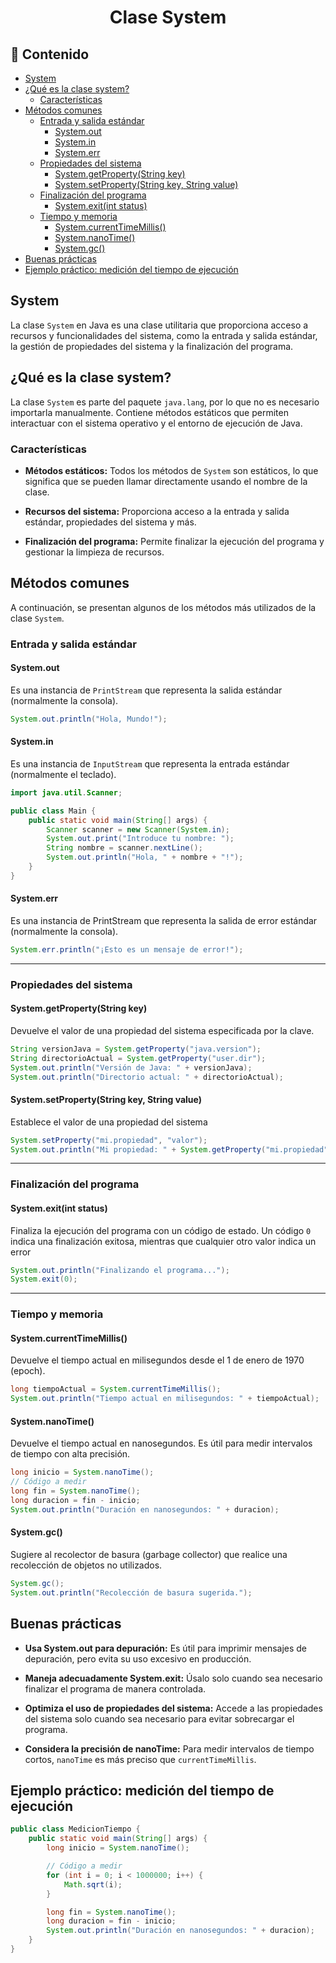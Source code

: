<h1 align="center">Clase System</h1>

<h2>📑 Contenido</h2>

- [System](#system)
- [¿Qué es la clase system?](#qué-es-la-clase-system)
  - [Características](#características)
- [Métodos comunes](#métodos-comunes)
  - [Entrada y salida estándar](#entrada-y-salida-estándar)
    - [System.out](#systemout)
    - [System.in](#systemin)
    - [System.err](#systemerr)
  - [Propiedades del sistema](#propiedades-del-sistema)
    - [System.getProperty(String key)](#systemgetpropertystring-key)
    - [System.setProperty(String key, String value)](#systemsetpropertystring-key-string-value)
  - [Finalización del programa](#finalización-del-programa)
    - [System.exit(int status)](#systemexitint-status)
  - [Tiempo y memoria](#tiempo-y-memoria)
    - [System.currentTimeMillis()](#systemcurrenttimemillis)
    - [System.nanoTime()](#systemnanotime)
    - [System.gc()](#systemgc)
- [Buenas prácticas](#buenas-prácticas)
- [Ejemplo práctico: medición del tiempo de ejecución](#ejemplo-práctico-medición-del-tiempo-de-ejecución)

## System

La clase `System` en Java es una clase utilitaria que proporciona acceso a recursos y funcionalidades del sistema, como la entrada y salida estándar, la gestión de propiedades del sistema y la finalización del programa.

## ¿Qué es la clase system?

La clase `System` es parte del paquete `java.lang`, por lo que no es necesario importarla manualmente. Contiene métodos estáticos que permiten interactuar con el sistema operativo y el entorno de ejecución de Java.

### Características

- **Métodos estáticos:** Todos los métodos de `System` son estáticos, lo que significa que se pueden llamar directamente usando el nombre de la clase.

- **Recursos del sistema:** Proporciona acceso a la entrada y salida estándar, propiedades del sistema y más.

- **Finalización del programa:** Permite finalizar la ejecución del programa y gestionar la limpieza de recursos.

## Métodos comunes

A continuación, se presentan algunos de los métodos más utilizados de la clase `System`.

### Entrada y salida estándar

#### System.out

Es una instancia de `PrintStream` que representa la salida estándar (normalmente la consola).

```java
System.out.println("Hola, Mundo!");
```

#### System.in

Es una instancia de `InputStream` que representa la entrada estándar (normalmente el teclado).

```java
import java.util.Scanner;

public class Main {
    public static void main(String[] args) {
        Scanner scanner = new Scanner(System.in);
        System.out.print("Introduce tu nombre: ");
        String nombre = scanner.nextLine();
        System.out.println("Hola, " + nombre + "!");
    }
}
```

#### System.err

Es una instancia de PrintStream que representa la salida de error estándar (normalmente la consola).

```java
System.err.println("¡Esto es un mensaje de error!");
```

---

### Propiedades del sistema

#### System.getProperty(String key)

Devuelve el valor de una propiedad del sistema especificada por la clave.

```java
String versionJava = System.getProperty("java.version");
String directorioActual = System.getProperty("user.dir");
System.out.println("Versión de Java: " + versionJava);
System.out.println("Directorio actual: " + directorioActual);
```

#### System.setProperty(String key, String value)

Establece el valor de una propiedad del sistema

```java
System.setProperty("mi.propiedad", "valor");
System.out.println("Mi propiedad: " + System.getProperty("mi.propiedad"));
```

---

### Finalización del programa

#### System.exit(int status)

Finaliza la ejecución del programa con un código de estado. Un código `0` indica una finalización exitosa, mientras que cualquier otro valor indica un error

```java
System.out.println("Finalizando el programa...");
System.exit(0);
```

---

### Tiempo y memoria

#### System.currentTimeMillis()

Devuelve el tiempo actual en milisegundos desde el 1 de enero de 1970 (epoch).

```java
long tiempoActual = System.currentTimeMillis();
System.out.println("Tiempo actual en milisegundos: " + tiempoActual);
```

#### System.nanoTime()

Devuelve el tiempo actual en nanosegundos. Es útil para medir intervalos de tiempo con alta precisión.

```java
long inicio = System.nanoTime();
// Código a medir
long fin = System.nanoTime();
long duracion = fin - inicio;
System.out.println("Duración en nanosegundos: " + duracion);
```

#### System.gc()

Sugiere al recolector de basura (garbage collector) que realice una recolección de objetos no utilizados.

```java
System.gc();
System.out.println("Recolección de basura sugerida.");
```

## Buenas prácticas

- **Usa System.out para depuración:** Es útil para imprimir mensajes de depuración, pero evita su uso excesivo en producción.

- **Maneja adecuadamente System.exit:** Úsalo solo cuando sea necesario finalizar el programa de manera controlada.

- **Optimiza el uso de propiedades del sistema:** Accede a las propiedades del sistema solo cuando sea necesario para evitar sobrecargar el programa.

- **Considera la precisión de nanoTime:** Para medir intervalos de tiempo cortos, `nanoTime` es más preciso que `currentTimeMillis`.

## Ejemplo práctico: medición del tiempo de ejecución

```java
public class MedicionTiempo {
    public static void main(String[] args) {
        long inicio = System.nanoTime();

        // Código a medir
        for (int i = 0; i < 1000000; i++) {
            Math.sqrt(i);
        }

        long fin = System.nanoTime();
        long duracion = fin - inicio;
        System.out.println("Duración en nanosegundos: " + duracion);
    }
}
```

